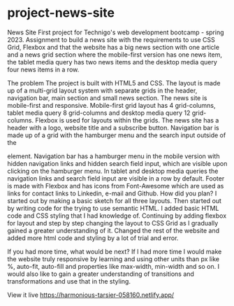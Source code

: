 # project-news-site

News Site
First project for Technigo's web development bootcamp - spring 2023. Assignment to build a news site with the requirements to use CSS Grid, Flexbox and that the website has a big news section with one article and a news grid section where the mobile-first version has one news item, the tablet media query has two news items and the desktop media query four news items in a row.

The problem
The project is built with HTML5 and CSS. The layout is made up of a multi-grid layout system with separate grids in the header, navigation bar, main section and small news section. The news site is mobile-first and responsive. Mobile-first grid layout has 4 grid-columns, tablet media query 8 grid-columns and desktop media query 12 grid-columns. Flexbox is used for layouts within the grids. The news site has a header with a logo, website title and a subscribe button. Navigation bar is made up of a grid with the hamburger menu and the search input outside of the

element. Navigation bar has a hamburger menu in the mobile version with hidden navigation links and hidden search field input, which are visible upon clicking on the hamburger menu. In tablet and desktop media queries the navigation links and search field input are visible in a row by default. Footer is made with Flexbox and has icons from Font-Awesome which are used as links for contact links to Linkedin, e-mail and Github.
How did you plan? I started out by making a basic sketch for all three layouts. Then started out by writing code for the trying to use semantic HTML. I added basic HTML code and CSS styling that I had knowledge of. Continuing by adding flexbox for layout and step by step changing the layout to CSS Grid as I gradually gained a greater understanding of it. Changed the rest of the website and added more html code and styling by a lot of trial and error.

If you had more time, what would be next? If I had more time I would make the website truly responsive by learning and using other units than px like %, auto-fit, auto-fill and properties like max-width, min-width and so on. I would also like to gain a greater understanding of transitions and transformations and use that in the styling.

View it live
https://harmonious-tarsier-058160.netlify.app/
